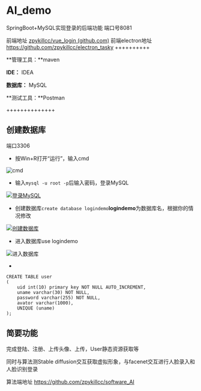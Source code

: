 # AI_demo

 SpringBoot+MySQL实现登录的后端功能  端口号8081

 前端地址  [zpykillcc/vue_login (github.com)](https://github.com/zpykillcc/vue_login) 
 前端electron地址 https://github.com/zpykillcc/electron_tasky
++++++++++

**管理工具：**maven

**IDE：** IDEA

**数据库：** MySQL

**测试工具：**Postman

++++++++++++++





## 创建数据库

端口3306

+ 按Win+R打开“运行”，输入cmd

 ![cmd](https://www.makerhu.com/posts/5b2ca0db/20210629231452.png) 



+ 输入`mysql -u root -p`后输入密码，登录MySQL

[![登录MySQL](https://www.makerhu.com/posts/5b2ca0db/20210629231749.png)](https://www.makerhu.com/posts/5b2ca0db/20210629231749.png)



+ 创建数据库`create database logindemo`**logindemo**为数据库名，根据你的情况修改

[![创建数据库](https://www.makerhu.com/posts/5b2ca0db/20210629232246.png)](https://www.makerhu.com/posts/5b2ca0db/20210629232246.png)



+ 进入数据库use logindemo 

 ![进入数据库](https://www.makerhu.com/posts/5b2ca0db/20210629232535.png) 



+ 

```mysql
CREATE TABLE user
(
    uid int(10) primary key NOT NULL AUTO_INCREMENT,
    uname varchar(30) NOT NULL,
    password varchar(255) NOT NULL,
    avator varchar(1000),
    UNIQUE (uname)
);
```



## 简要功能

完成登陆、注册、上传头像、上传，User静态资源获取等

同时与算法测Stable diffusion交互获取虚拟形象，与facenet交互进行人脸录入和人脸识别登录

算法端地址 https://github.com/zpykillcc/software_AI



